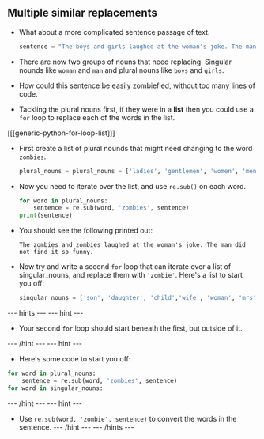 ## Multiple similar replacements

- What about a more complicated sentence passage of text.

	```python
	sentence = "The boys and girls laughed at the woman's joke. The man did not find it so funny."
	```
	
- There are now two groups of nouns that need replacing. Singular nounds like `woman` and `man` and plural nouns like `boys` and `girls`.

- How could this sentence be easily zombiefied, without too many lines of code.

- Tackling the plural nouns first, if they were in a **list** then you could use a `for` loop to replace each of the words in the list.

[[[generic-python-for-loop-list]]]

- First create a list of plural nounds that might need changing to the word `zombies`. 

	```python
	plural_nouns = plural_nouns = ['ladies', 'gentlemen', 'women', 'men', 'children', 'boys', 'girls']
	```

- Now you need to iterate over the list, and use `re.sub()` on each word.

	```python
	for word in plural_nouns:
	    sentence = re.sub(word, 'zombies', sentence)
	print(sentence)
	```
	
- You should see the following printed out:

	```
	The zombies and zombies laughed at the woman's joke. The man did not find it so funny.
	```

- Now try and write a second `for` loop that can iterate over a list of singular_nouns, and replace them with `'zombie'`. Here's a list to start you off:

	```python
	singular_nouns = ['son', 'daughter', 'child','wife', 'woman', 'mrs', 'miss','husband', 'man', 'mr', 'sir', 'lady']
	```
	
--- hints --- --- hint ---
- Your second `for` loop should start beneath the first, but outside of it.

--- /hint --- --- hint ---
- Here's some code to start you off:
```python
for word in plural_nouns:
	sentence = re.sub(word, 'zombies', sentence)
for word in singular_nouns:
```
--- /hint --- --- hint ---
- Use `re.sub(word, 'zombie', sentence)` to convert the words in the sentence.
--- /hint --- --- /hints ---
